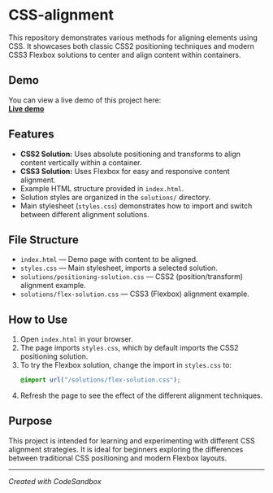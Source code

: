 # CSS-alignment

This repository demonstrates various methods for aligning elements using CSS. It showcases both classic CSS2 positioning techniques and modern CSS3 Flexbox solutions to center and align content within containers.

## Demo

You can view a live demo of this project here:  
**[Live demo](https://itg-software-front-end-internship.github.io/CSS-alignment/)**

## Features

- **CSS2 Solution:** Uses absolute positioning and transforms to align content vertically within a container.
- **CSS3 Solution:** Uses Flexbox for easy and responsive content alignment.
- Example HTML structure provided in `index.html`.
- Solution styles are organized in the `solutions/` directory.
- Main stylesheet (`styles.css`) demonstrates how to import and switch between different alignment solutions.

## File Structure

- `index.html` &mdash; Demo page with content to be aligned.
- `styles.css` &mdash; Main stylesheet, imports a selected solution.
- `solutions/positioning-solution.css` &mdash; CSS2 (position/transform) alignment example.
- `solutions/flex-solution.css` &mdash; CSS3 (Flexbox) alignment example.

## How to Use

1. Open `index.html` in your browser.
2. The page imports `styles.css`, which by default imports the CSS2 positioning solution.
3. To try the Flexbox solution, change the import in `styles.css` to:
   ```css
   @import url("/solutions/flex-solution.css");
   ```
4. Refresh the page to see the effect of the different alignment techniques.

## Purpose

This project is intended for learning and experimenting with different CSS alignment strategies. It is ideal for beginners exploring the differences between traditional CSS positioning and modern Flexbox layouts.

---

_Created with CodeSandbox_
